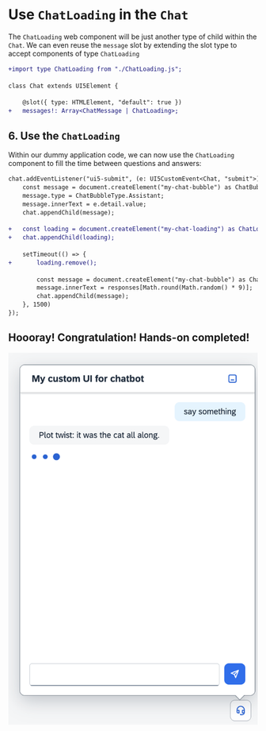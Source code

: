 #  Use `ChatLoading` in the `Chat`

The `ChatLoading` web component will be just another type of child within the `Chat`.
We can even reuse the `message` slot by extending the slot type to accept components of type `ChatLoading`

```diff
+import type ChatLoading from "./ChatLoading.js";

class Chat extends UI5Element {

	@slot({ type: HTMLElement, "default": true })
+	messages!: Array<ChatMessage | ChatLoading>;
```

## 6. Use the `ChatLoading`

Within our dummy application code, we can now use the `ChatLoading` component
to fill the time between questions and answers:

```diff
chat.addEventListener("ui5-submit", (e: UI5CustomEvent<Chat, "submit">) => {
    const message = document.createElement("my-chat-bubble") as ChatBubble;
    message.type = ChatBubbleType.Assistant;
    message.innerText = e.detail.value;
    chat.appendChild(message);

+ 	const loading = document.createElement("my-chat-loading") as ChatLoading;
+   chat.appendChild(loading);

 	setTimeout(() => {
+ 		loading.remove();

 		const message = document.createElement("my-chat-bubble") as ChatBubble;;
  		message.innerText = responses[Math.round(Math.random() * 9)];
 		chat.appendChild(message);
 	}, 1500)
});
```

## Hoooray! Congratulation! Hands-on completed!

<img src="./images/chatLoading2.png" />